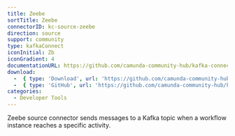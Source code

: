 ```yaml
---
title: Zeebe
sortTitle: Zeebe
connectorID: kc-source-zeebe
direction: source
support: community
type: kafkaConnect
iconInitial: Zb
iconGradient: 4
documentationURL: https://github.com/camunda-community-hub/kafka-connect-zeebe
download:
  -  { type: 'Download', url: 'https://github.com/camunda-community-hub/kafka-connect-zeebe/releases' }
  -  { type: 'GitHub', url: 'https://github.com/camunda-community-hub/kafka-connect-zeebe' }
categories:
  - Developer Tools
---
```

Zeebe source connector sends messages to a Kafka topic when a workflow instance reaches a specific activity.


